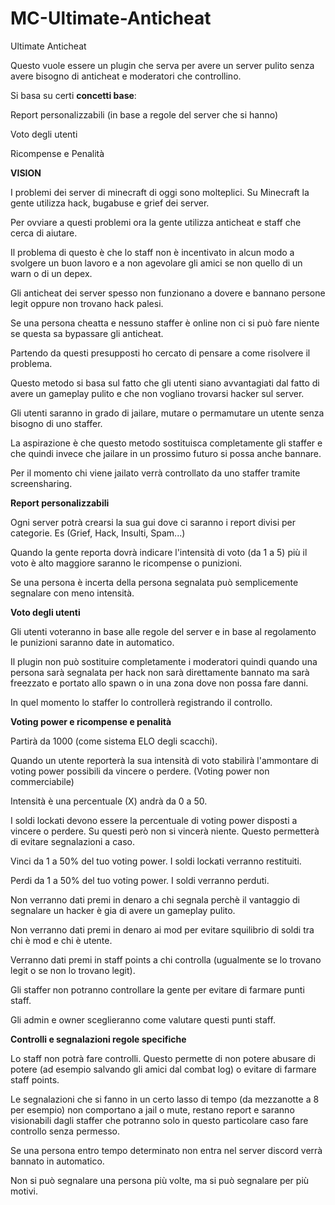 # MC-Ultimate-Anticheat

Ultimate Anticheat


Questo vuole essere un plugin che serva per avere un server pulito senza avere bisogno di anticheat e moderatori che controllino.

Si basa su certi **concetti base**:

Report personalizzabili (in base a regole del server che si hanno)

Voto degli utenti

Ricompense e Penalità


**VISION**

I problemi dei server di minecraft di oggi sono molteplici. Su Minecraft la gente utilizza hack, bugabuse e grief dei server. 

Per ovviare a questi problemi ora la gente utilizza anticheat e staff che cerca di aiutare.

Il problema di questo è che lo staff non è incentivato in alcun modo a svolgere un buon lavoro e a non agevolare gli amici se non quello di un warn o di un depex. 

Gli anticheat dei server spesso non funzionano a dovere e bannano persone legit oppure non trovano hack palesi. 

Se una persona cheatta e nessuno staffer è online non ci si può fare niente se questa sa bypassare gli anticheat.


Partendo da questi presupposti ho cercato di pensare a come risolvere il problema.

Questo metodo si basa sul fatto che gli utenti siano avvantagiati dal fatto di avere un gameplay pulito e che non vogliano trovarsi hacker sul server.

Gli utenti saranno in grado di jailare, mutare o permamutare un utente senza bisogno di uno staffer.

La aspirazione è che questo metodo sostituisca completamente gli staffer e che quindi invece che jailare in un prossimo futuro si possa anche bannare. 

Per il momento chi viene jailato verrà controllato da uno staffer tramite screensharing.


**Report personalizzabili**

Ogni server potrà crearsi la sua gui dove ci saranno i report divisi per categorie. Es (Grief, Hack, Insulti, Spam...)

Quando la gente reporta dovrà indicare l'intensità di voto (da 1 a 5) più il voto è alto maggiore saranno le ricompense o punizioni.

Se una persona è incerta della persona segnalata può semplicemente segnalare con meno intensità.


**Voto degli utenti**

Gli utenti voteranno in base alle regole del server e in base al regolamento le punizioni saranno date in automatico. 

Il plugin non può sostituire completamente i moderatori quindi quando una persona sarà segnalata per hack non sarà direttamente bannato ma sarà freezzato e portato allo spawn o in una zona dove non possa fare danni. 

In quel momento lo staffer lo controllerà registrando il controllo. 


**Voting power e ricompense e penalità**

Partirà da 1000 (come sistema ELO degli scacchi).

Quando un utente reporterà la sua intensità di voto stabilirà l'ammontare di voting power possibili da vincere o perdere. (Voting power non commerciabile)


Intensità è una percentuale (X) andrà da 0 a 50.

I soldi lockati devono essere la percentuale di voting power disposti a vincere o perdere. Su questi però non si vincerà niente. Questo permetterà di evitare segnalazioni a caso.

Vinci da 1 a 50% del tuo voting power. I soldi lockati verranno restituiti.

Perdi da 1 a 50% del tuo voting power. I soldi verranno perduti.

Non verranno dati premi in denaro a chi segnala perchè il vantaggio di segnalare un hacker è gia di avere un gameplay pulito.

Non verranno dati premi in denaro ai mod per evitare squilibrio di soldi tra chi è mod e chi è utente. 

Verranno dati premi in staff points a chi controlla (ugualmente se lo trovano legit o se non lo trovano legit).

Gli staffer non potranno controllare la gente per evitare di farmare punti staff. 

Gli admin e owner sceglieranno come valutare questi punti staff.


**Controlli e segnalazioni regole specifiche**

Lo staff non potrà fare controlli. Questo permette di non potere abusare di potere (ad esempio salvando gli amici dal combat log) o evitare di farmare staff points. 

Le segnalazioni che si fanno in un certo lasso di tempo (da mezzanotte a 8 per esempio) non comportano a jail o mute, restano report e saranno visionabili dagli staffer che potranno solo in questo particolare caso fare controllo senza permesso.

Se una persona entro tempo determinato non entra nel server discord verrà bannato in automatico.

Non si può segnalare una persona più volte, ma si può segnalare per più motivi.
